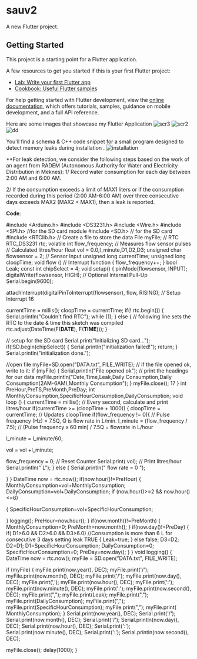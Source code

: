 # sauv2

A new Flutter project.

## Getting Started

This project is a starting point for a Flutter application.

A few resources to get you started if this is your first Flutter project:

- [Lab: Write your first Flutter app](https://docs.flutter.dev/get-started/codelab)
- [Cookbook: Useful Flutter samples](https://docs.flutter.dev/cookbook)

For help getting started with Flutter development, view the
[online documentation](https://docs.flutter.dev/), which offers tutorials,
samples, guidance on mobile development, and a full API reference.

Here are some images that showcase my Flutter Application 
 ![scr3](https://github.com/HindEL3/ConsumptionVisualizer-Flutter/assets/153544537/5bcc5dab-2dbb-4d21-8a69-7a5ab4db374e)
![scr2](https://github.com/HindEL3/ConsumptionVisualizer-Flutter/assets/153544537/0f793046-da57-434d-a92f-e534b377f3ad)
![dd](https://github.com/HindEL3/ConsumptionVisualizer-Flutter/assets/153544537/9aae1587-68c6-4e14-b93c-cf46e37a235a)

 You'll find a schema & C++ code snippet for a small program designed to detect memory leaks during installation .
 ![installation](https://github.com/HindEL3/ConsumptionVisualizer-Flutter/assets/153544537/53780712-3da4-49ef-a70c-7f0c2f2569fe)

**For leak detection, we consider the following steps based on the work of an agent from RADEM (Autonomous Authority for Water and Electricity Distribution in Meknes):
1/ Record water consumption for each day between 2:00 AM and 6:00 AM.

2/ If the consumption exceeds a limit of MAX1 liters or if the consumption recorded during this period (2:00 AM-6:00 AM) over three consecutive days exceeds MAX2 (MAX2 < MAX1), then a leak is reported.

**Code**:


#include <Arduino.h>
#include <DS3231.h>
#include <Wire.h>
#include <SPI.h> //for the SD card module
#include <SD.h> // for the SD card
#include <RTClib.h>
// Create a file to store the data
File myFile;
// RTC
RTC_DS3231 rtc;
volatile int flow_frequency; // Measures flow sensor pulses
// Calculated litres/hour
float vol = 0.0,l_minute,D1,D2,D3;
unsigned char flowsensor = 2; // Sensor Input
unsigned long currentTime;
unsigned long cloopTime;
void flow () // Interrupt function
{
 flow_frequency++;
}
bool Leak;
const int chipSelect = 4; 
void setup()
{
 pinMode(flowsensor, INPUT);
 digitalWrite(flowsensor, HIGH); // Optional Internal Pull-Up
 Serial.begin(9600);
 
 attachInterrupt(digitalPinToInterrupt(flowsensor), flow, RISING); // Setup Interrupt
16
 
 currentTime = millis();
 cloopTime = currentTime;
 if(! rtc.begin()) {
 Serial.println("Couldn't find RTC");
 while (1);
 }
 else {
 // following line sets the RTC to the date & time this sketch was compiled
 rtc.adjust(DateTime(F(__DATE__), F(__TIME__)));
 }
 
 
 // setup for the SD card
 Serial.print("Initializing SD card...");
 if(!SD.begin(chipSelect)) {
 Serial.println("initialization failed!");
 return;
 }
 Serial.println("initialization done.");
 
 //open file
 myFile=SD.open("DATA.txt", FILE_WRITE);
 // if the file opened ok, write to it:
 if (myFile) {
 Serial.println("File opened ok");
 // print the headings for our data
 myFile.println("Date,Time,Leak,Daily Consumption,Daily Consumption(2AM-6AM),Monthly 
Consumption");
 }
 myFile.close();
17
}
int PreHour,PreTS,PreMonth,PreDay;
int MonthlyConsumption,SpecificHourConsumption,DailyConsumption;
void loop ()
{
 currentTime = millis();
 // Every second, calculate and print litres/hour
 if(currentTime >= (cloopTime + 1000))
 {
 cloopTime = currentTime; // Updates cloopTime
 if(flow_frequency != 0){
 // Pulse frequency (Hz) = 7.5Q, Q is flow rate in L/min.
 l_minute = (flow_frequency / 7.5); // (Pulse frequency x 60 min) / 7.5Q = flowrate in L/hour
 
 l_minute = l_minute/60;
 
 vol = vol +l_minute;
 
 flow_frequency = 0; // Reset Counter
 Serial.print( vol); // Print litres/hour
 Serial.println(" L");
 }
 else {
 Serial.println(" flow rate = 0 ");
 
 }
 }
 DateTime now = rtc.now(); 
 if(now.hour()!=PreHour)
 {
 MonthlyConsumption=vol+MonthlyConsumption;
 DailyConsumption=vol+DailyConsumption;
 if (now.hour()>=2 && now.hour()<=6)

{
 SpecificHourConsumption=vol+SpecificHourConsumption;
 
 }
 logging();
 PreHour=now.hour();
 }
 if(now.month()!=PreMonth)
 {
 MonthlyConsumption=0;
 PreMonth=now.month();
 }
 if(now.day()!=PreDay)
 {
 if( D1>6.0 && D2>6.0 && D3>6.0) //Consumption is more than 6 L for consecutive 3 days 
setting leak TRUE
 {
 Leak=true; 
 }
 else false;
 D3=D2;
 D2=D1;
 D1=SpecificHourConsumption;
 DailyConsumption=0;
 SpecificHourConsumption=0;
 PreDay=now.day();
 }
}
void logging() {
 DateTime now = rtc.now();
 myFile = SD.open("DATA.txt", FILE_WRITE);

 if (myFile) {
 myFile.print(now.year(), DEC);
 myFile.print('/');
 myFile.print(now.month(), DEC);
 myFile.print('/');
 myFile.print(now.day(), DEC);
 myFile.print(',');
 myFile.print(now.hour(), DEC);
 myFile.print(':');
 myFile.print(now.minute(), DEC);
 myFile.print(':');
 myFile.print(now.second(), DEC);
 myFile.print(",");
 myFile.print(Leak);
 myFile.print(",");
 myFile.print(DailyConsumption);
 myFile.print(",");
 myFile.print(SpecificHourConsumption);
 myFile.print(",");
 myFile.print( MonthlyConsumption);
 }
 Serial.print(now.year(), DEC);
 Serial.print('/');
 Serial.print(now.month(), DEC);
 Serial.print('/');
 Serial.println(now.day(), DEC);
 Serial.print(now.hour(), DEC);
 Serial.print(':');
 Serial.print(now.minute(), DEC);
 Serial.print(':');
 Serial.println(now.second(), DEC);

 myFile.close();
 delay(1000); 
}

 

